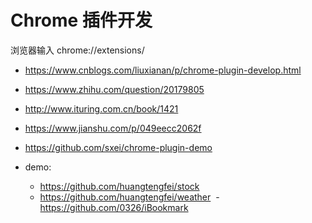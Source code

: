 # Chrome 插件开发

浏览器输入 chrome://extensions/

* https://www.cnblogs.com/liuxianan/p/chrome-plugin-develop.html
* https://www.zhihu.com/question/20179805
* http://www.ituring.com.cn/book/1421
* https://www.jianshu.com/p/049eecc2062f
* https://github.com/sxei/chrome-plugin-demo


* demo:
  - https://github.com/huangtengfei/stock
  - https://github.com/huangtengfei/weather
  - https://github.com/0326/iBookmark

